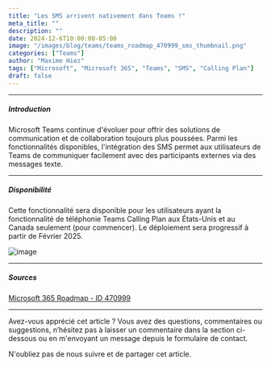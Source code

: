 ```yaml
---
title: "Les SMS arrivent nativement dans Teams !"
meta_title: ""
description: ""
date: 2024-12-6T10:00:00-05:00
image: "/images/blog/teams/teams_roadmap_470999_sms_thumbnail.png"
categories: ["Teams"]
author: "Maxime Hiez"
tags: ["Microsoft", "Microsoft 365", "Teams", "SMS", "Calling Plan"]
draft: false
---
```

---

##### Introduction
Microsoft Teams continue d'évoluer pour offrir des solutions de communication et de collaboration toujours plus poussées. Parmi les fonctionnalités disponibles, l'intégration des SMS permet aux utilisateurs de Teams de communiquer facilement avec des participants externes via des messages texte.

---

##### Disponibilité
Cette fonctionnalité sera disponible pour les utilisateurs ayant la fonctionnalité de téléphonie Teams Calling Plan aux États-Unis et au Canada seulement (pour commencer). Le déploiement sera progressif à partir de Février 2025.


![image](/images/blog/teams/teams_roadmap_470999_sms.png)

---

##### Sources
[Microsoft 365 Roadmap - ID 470999](https://www.microsoft.com/fr-ca/microsoft-365/roadmap?filters=Microsoft%20Teams&searchterms=470999)

---


Avez-vous apprécié cet article ? Vous avez des questions, commentaires ou suggestions, n’hésitez pas à laisser un commentaire dans la section ci-dessous ou en m'envoyant un message depuis le formulaire de contact.

N'oubliez pas de nous suivre et de partager cet article.